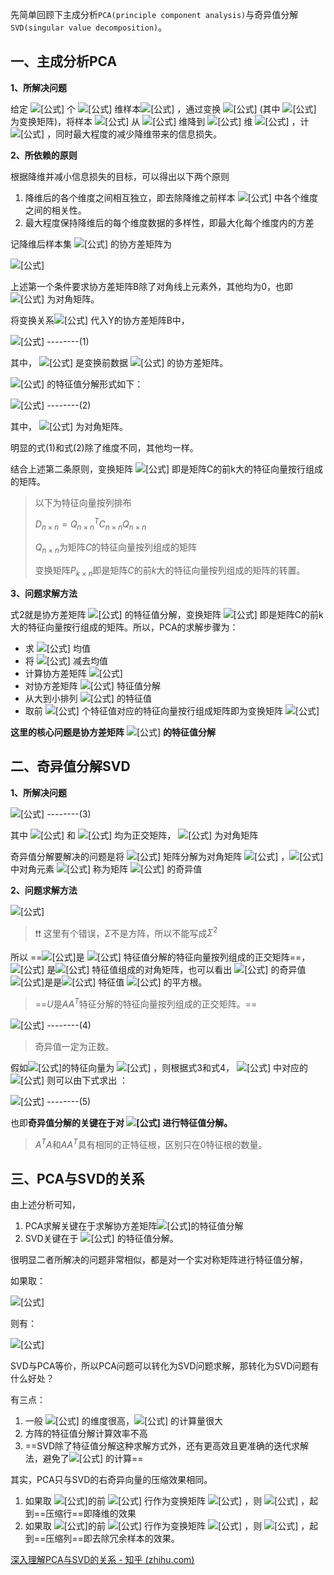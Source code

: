 先简单回顾下主成分析`PCA(principle component analysis)`与奇异值分解`SVD(singular value decomposition)`。

## **一、主成分析PCA**

**1、所解决问题**

给定 ![[公式]](https://www.zhihu.com/equation?tex=m) 个 ![[公式]](https://www.zhihu.com/equation?tex=n) 维样本![[公式]](https://www.zhihu.com/equation?tex=X%3D%5Cleft%5C%7B+x_0%2C+x_1%2C+...%2Cx_m+%5Cright%5C%7D) ，通过变换 ![[公式]](https://www.zhihu.com/equation?tex=y%3DPx) (其中 ![[公式]](https://www.zhihu.com/equation?tex=P_%7Bk%5Ctimes+n%7D) 为变换矩阵)，将样本 ![[公式]](https://www.zhihu.com/equation?tex=%28x_i%29_%7Bi%3D0%2C...%2Cm%7D) 从 ![[公式]](https://www.zhihu.com/equation?tex=n) 维降到 ![[公式]](https://www.zhihu.com/equation?tex=k) 维 ![[公式]](https://www.zhihu.com/equation?tex=%28y_i%29_%7Bi%3D0%2C...%2Cm%7D) ，计![[公式]](https://www.zhihu.com/equation?tex=Y%3D%5Cleft%5C%7B+y_0%2C+y_1%2C+...%2Cy_m+%5Cright%5C%7D) ，同时最大程度的减少降维带来的信息损失。

**2、所依赖的原则**

根据降维并减小信息损失的目标，可以得出以下两个原则

1. 降维后的各个维度之间相互独立，即去除降维之前样本 ![[公式]](https://www.zhihu.com/equation?tex=x) 中各个维度之间的相关性。
2. 最大程度保持降维后的每个维度数据的多样性，即最大化每个维度内的方差

记降维后样本集 ![[公式]](https://www.zhihu.com/equation?tex=Y) 的协方差矩阵为

![[公式]](https://www.zhihu.com/equation?tex=B_%7Bk%5Ctimes+k%7D%3D%5Cfrac%7B1%7D%7Bm%7DYY%5E%7BT%7D)

上述第一个条件要求协方差矩阵B除了对角线上元素外，其他均为0，也即 ![[公式]](https://www.zhihu.com/equation?tex=B) 为对角矩阵。

将变换关系![[公式]](https://www.zhihu.com/equation?tex=y%3DPx) 代入Y的协方差矩阵B中，

![[公式]](https://www.zhihu.com/equation?tex=B_%7Bk%5Ctimes+k%7D%3D%5Cfrac%7B1%7D%7Bm%7DYY%5E%7BT%7D%3D%5Cfrac%7B1%7D%7Bm%7DPX%28PX%29%5E%7BT%7D%3DP%5Cfrac%7B1%7D%7Bm%7DXX%5E%7BT%7DP%5E%7BT%7D%3DP_%7Bk%5Ctimes+n%7DC_%7Bn%5Ctimes+n%7DP%5E%7BT%7D_%7Bn%5Ctimes+k%7D) --------(1)

其中， ![[公式]](https://www.zhihu.com/equation?tex=C_%7Bn%5Ctimes+n%7D%3D%5Cfrac%7B1%7D%7Bm%7DXX%5E%7BT%7D) 是变换前数据 ![[公式]](https://www.zhihu.com/equation?tex=X) 的协方差矩阵。

![[公式]](https://www.zhihu.com/equation?tex=C_%7Bn%5Ctimes+n%7D) 的特征值分解形式如下：

![[公式]](https://www.zhihu.com/equation?tex=D_%7Bn%5Ctimes+n%7D%3DQ_%7Bn%5Ctimes+n%7DC_%7Bn%5Ctimes+n%7DQ%5E%7BT%7D_%7Bn%5Ctimes+n%7D) --------(2)

其中， ![[公式]](https://www.zhihu.com/equation?tex=D_%7Bn%5Ctimes+n%7D) 为对角矩阵。

明显的式(1)和式(2)除了维度不同，其他均一样。

结合上述第二条原则，变换矩阵 ![[公式]](https://www.zhihu.com/equation?tex=P_%7Bk%5Ctimes+n%7D) 即是矩阵C的前k大的特征向量按行组成的矩阵。

> 以下为特征向量按列排布
>
> $D_{n\times n}=Q_{n \times n}^TC_{n \times n}Q_{n\times n}$
>
> $Q_{n\times n}$为矩阵$C$的特征向量按列组成的矩阵
>
> 变换矩阵$P_{k\times n}$即是矩阵$C$的前$k$大的特征向量按列组成的矩阵的转置。



**3、问题求解方法**

式2就是协方差矩阵 ![[公式]](https://www.zhihu.com/equation?tex=C) 的特征值分解，变换矩阵 ![[公式]](https://www.zhihu.com/equation?tex=P_%7Bk%5Ctimes+n%7D) 即是矩阵C的前k大的特征向量按行组成的矩阵。所以，PCA的求解步骤为：

- 求 ![[公式]](https://www.zhihu.com/equation?tex=X) 均值
- 将 ![[公式]](https://www.zhihu.com/equation?tex=X) 减去均值
- 计算协方差矩阵 ![[公式]](https://www.zhihu.com/equation?tex=C%3D%5Cfrac%7B1%7D%7Bm%7DXX%5E%7BT%7D)
- 对协方差矩阵 ![[公式]](https://www.zhihu.com/equation?tex=C) 特征值分解
- 从大到小排列 ![[公式]](https://www.zhihu.com/equation?tex=C) 的特征值
- 取前 ![[公式]](https://www.zhihu.com/equation?tex=k) 个特征值对应的特征向量按行组成矩阵即为变换矩阵 ![[公式]](https://www.zhihu.com/equation?tex=P_%7Bk%5Ctimes+n%7D)

**这里的核心问题是协方差矩阵** ![[公式]](https://www.zhihu.com/equation?tex=C%3D%5Cfrac%7B1%7D%7Bm%7DXX%5E%7BT%7D) **的特征值分解**

## **二、奇异值分解SVD**

**1、所解决问题**

![[公式]](https://www.zhihu.com/equation?tex=A_%7Bm%5Ctimes+n%7D%3DU_%7Bm%5Ctimes+m%7D%5CSigma+_%7Bm%5Ctimes+n%7DV_%7Bn%5Ctimes+n%7D%5E%7BT%7D) --------(3)

其中 ![[公式]](https://www.zhihu.com/equation?tex=U_%7Bm%5Ctimes+m%7D) 和 ![[公式]](https://www.zhihu.com/equation?tex=V_%7Bn%5Ctimes+n%7D) 均为正交矩阵， ![[公式]](https://www.zhihu.com/equation?tex=%5CSigma+_%7Bm%5Ctimes+n%7D) 为对角矩阵

奇异值分解要解决的问题是将 ![[公式]](https://www.zhihu.com/equation?tex=A_%7Bm%5Ctimes+n%7D) 矩阵分解为对角矩阵 ![[公式]](https://www.zhihu.com/equation?tex=%5CSigma+_%7Bm%5Ctimes+n%7D) ，![[公式]](https://www.zhihu.com/equation?tex=%5CSigma+_%7Bm%5Ctimes+n%7D)中对角元素 ![[公式]](https://www.zhihu.com/equation?tex=%5Csigma+_i) 称为矩阵 ![[公式]](https://www.zhihu.com/equation?tex=A_%7Bm%5Ctimes+n%7D) 的奇异值

**2、问题求解方法**

![[公式]](https://www.zhihu.com/equation?tex=A%5E%7BT%7DA%3D%28U%5CSigma+V%5E%7BT%7D%29%5E%7BT%7DU%5CSigma+V%5E%7BT%7D%3DV%5CSigma+%5E%7BT%7DU%5E%7BT%7DU%5CSigma+V%5E%7BT%7D%3DV%5CSigma+%5E%7BT%7D%5CSigma+V%5E%7BT%7D%3DV%5CSigma+%5E%7B2%7D+V%5E%7BT%7D)

> ❗❗ 这里有个错误，$\Sigma$不是方阵，所以不能写成$\Sigma ^2$

所以 ==![[公式]](https://www.zhihu.com/equation?tex=V)是 ![[公式]](https://www.zhihu.com/equation?tex=A%5E%7BT%7DA) 特征值分解的特征向量按列组成的正交矩阵==， ![[公式]](https://www.zhihu.com/equation?tex=%5CSigma+%5E%7B2%7D) 是![[公式]](https://www.zhihu.com/equation?tex=A%5E%7BT%7DA) 特征值组成的对角矩阵，也可以看出 ![[公式]](https://www.zhihu.com/equation?tex=A_%7Bm%5Ctimes+n%7D) 的奇异值 ![[公式]](https://www.zhihu.com/equation?tex=%5Csigma+_i)是是![[公式]](https://www.zhihu.com/equation?tex=A%5E%7BT%7DA) 特征值 ![[公式]](https://www.zhihu.com/equation?tex=%5Clambda+_%7Bi%7D) 的平方根。

> ==$U$是$AA^T$特征分解的特征向量按列组成的正交矩阵。==

![[公式]](https://www.zhihu.com/equation?tex=%5Csigma+_%7Bi%7D%3D%5Csqrt%7B%5Clambda+_%7Bi%7D%7D) --------(4)

> 奇异值一定为正数。

假如![[公式]](https://www.zhihu.com/equation?tex=A%5E%7BT%7DA)的特征向量为 ![[公式]](https://www.zhihu.com/equation?tex=v_%7Bi%7D) ，则根据式3和式4， ![[公式]](https://www.zhihu.com/equation?tex=U) 中对应的 ![[公式]](https://www.zhihu.com/equation?tex=u_%7Bi%7D) 则可以由下式求出 ：

![[公式]](https://www.zhihu.com/equation?tex=u_%7Bi%7D+%3D+%5Cfrac%7BAv_%7Bi%7D%7D%7B%5Csigma+_%7Bi%7D%7D) --------(5)

也即**奇异值分解的关键在于对 ![[公式]](https://www.zhihu.com/equation?tex=A%5E%7BT%7DA) 进行特征值分解。**

> $A^TA$和$AA^T$具有相同的正特征根，区别只在0特征根的数量。

## **三、PCA与SVD的关系**

由上述分析可知，

1. PCA求解关键在于求解协方差矩阵![[公式]](https://www.zhihu.com/equation?tex=C%3D%5Cfrac%7B1%7D%7Bm%7DXX%5E%7BT%7D)的特征值分解
2. SVD关键在于 ![[公式]](https://www.zhihu.com/equation?tex=A%5E%7BT%7DA) 的特征值分解。

很明显二者所解决的问题非常相似，都是对一个实对称矩阵进行特征值分解，

如果取：

![[公式]](https://www.zhihu.com/equation?tex=A%3D%5Cfrac%7BX%5E%7BT%7D%7D%7B%5Csqrt%7Bm%7D%7D)

则有：

![[公式]](https://www.zhihu.com/equation?tex=A%5E%7BT%7DA%3D%5Cleft%28+%5Cfrac%7BX%5E%7BT%7D%7D%7B%5Csqrt%7Bm%7D%7D+%5Cright%29%5E%7BT%7D%5Cfrac%7BX%5E%7BT%7D%7D%7B%5Csqrt%7Bm%7D%7D%3D%5Cfrac%7B1%7D%7Bm%7DXX%5E%7BT%7D)

SVD与PCA等价，所以PCA问题可以转化为SVD问题求解，那转化为SVD问题有什么好处？

有三点：

1. 一般 ![[公式]](https://www.zhihu.com/equation?tex=X) 的维度很高，![[公式]](https://www.zhihu.com/equation?tex=A%5E%7BT%7DA) 的计算量很大
2. 方阵的特征值分解计算效率不高
3. ==SVD除了特征值分解这种求解方式外，还有更高效且更准确的迭代求解法，避免了![[公式]](https://www.zhihu.com/equation?tex=A%5E%7BT%7DA) 的计算==

其实，PCA只与SVD的右奇异向量的压缩效果相同。

1. 如果取 ![[公式]](https://www.zhihu.com/equation?tex=V)的前 ![[公式]](https://www.zhihu.com/equation?tex=k) 行作为变换矩阵 ![[公式]](https://www.zhihu.com/equation?tex=P_%7Bk%5Ctimes+n%7D) ，则 ![[公式]](https://www.zhihu.com/equation?tex=Y_%7Bk%5Ctimes+m%7D%3DP_%7Bk%5Ctimes+n%7DX_%7Bn%5Ctimes+m%7D) ，起到==压缩行==即降维的效果
2. 如果取 ![[公式]](https://www.zhihu.com/equation?tex=U)的前 ![[公式]](https://www.zhihu.com/equation?tex=d) 行作为变换矩阵 ![[公式]](https://www.zhihu.com/equation?tex=P_%7Bd%5Ctimes+m%7D) ，则 ![[公式]](https://www.zhihu.com/equation?tex=Y_%7Bn%5Ctimes+d%7D%3DX_%7Bn%5Ctimes+m%7DP_%7Bm%5Ctimes+d%7D) ，起到==压缩列==即去除冗余样本的效果。



[深入理解PCA与SVD的关系 - 知乎 (zhihu.com)](https://zhuanlan.zhihu.com/p/58064462)

